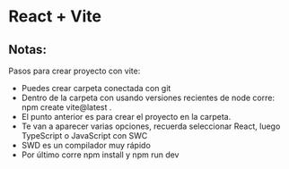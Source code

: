 # React + Vite

## Notas:

Pasos para crear proyecto con vite:

- Puedes crear carpeta conectada con git
- Dentro de la carpeta con usando versiones recientes de node corre: npm create vite@latest .
- El punto anterior es para crear el proyecto en la carpeta.
- Te van a aparecer varias opciones, recuerda seleccionar React, luego TypeScript o JavaScript con SWC
- SWD es un compilador muy rápido
- Por último corre npm install y npm run dev
